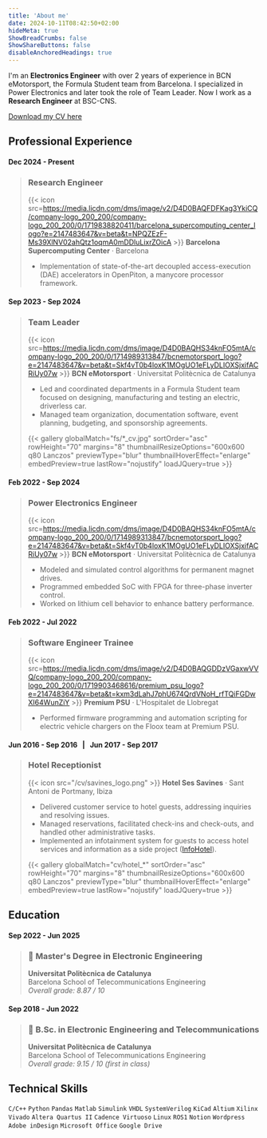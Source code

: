 ```yaml
---
title: 'About me'
date: 2024-10-11T08:42:50+02:00
hideMeta: true
ShowBreadCrumbs: false
ShowShareButtons: false
disableAnchoredHeadings: true
---
```


I'm an **Electronics Engineer** with over 2 years of experience in BCN eMotorsport, the Formula Student team from Barcelona. I specialized in Power Electronics and later took the role of Team Leader. Now I work as a **Research Engineer** at BSC-CNS.

[Download my CV here](cv_XicuMarí.pdf)

## Professional Experience

#### Dec 2024 - Present
> ### Research Engineer
> {{< icon src=https://media.licdn.com/dms/image/v2/D4D0BAQFDFKag3YkiCQ/company-logo_200_200/company-logo_200_200/0/1719838820411/barcelona_supercomputing_center_logo?e=2147483647&v=beta&t=NPQZEzF-Ms39XlNV02ahQtz1oqmA0mDDluLixrZOicA >}} **Barcelona Supercomputing Center** · Barcelona
> - Implementation of state-of-the-art decoupled access-execution (DAE) accelerators in OpenPiton, a manycore processor framework.

#### Sep 2023 - Sep 2024
> ### Team Leader
> {{< icon src=https://media.licdn.com/dms/image/D4D0BAQHS34knFO5mtA/company-logo_200_200/0/1714989313847/bcnemotorsport_logo?e=2147483647&v=beta&t=Skf4vT0b4loxK1MOgUO1eFLyDLIOXSjxifACRiUy07w >}} **BCN eMotorsport** · Universitat Politècnica de Catalunya 
> - Led and coordinated departments in a Formula Student team focused on designing, manufacturing and testing an electric, driverless car.
> - Managed team organization, documentation software, event planning, budgeting, and sponsorship agreements.
> 
> {{< gallery globalMatch="fs/*_cv.jpg" sortOrder="asc" rowHeight="70" margins="8" thumbnailResizeOptions="600x600 q80 Lanczos" previewType="blur" thumbnailHoverEffect="enlarge" embedPreview=true lastRow="nojustify" loadJQuery=true >}}

#### Feb 2022 - Sep 2024
> ### Power Electronics Engineer
> {{< icon src=https://media.licdn.com/dms/image/D4D0BAQHS34knFO5mtA/company-logo_200_200/0/1714989313847/bcnemotorsport_logo?e=2147483647&v=beta&t=Skf4vT0b4loxK1MOgUO1eFLyDLIOXSjxifACRiUy07w >}} **BCN eMotorsport** · Universitat Politècnica de Catalunya 
> - Modeled and simulated control algorithms for permanent magnet drives.
> - Programmed embedded SoC with FPGA for three-phase inverter control.
> - Worked on lithium cell behavior to enhance battery performance.

#### Feb 2022 - Jul 2022
> ### Software Engineer Trainee
> {{< icon src=https://media.licdn.com/dms/image/v2/D4D0BAQGDDzVGaxwVVQ/company-logo_200_200/company-logo_200_200/0/1719903468616/premium_psu_logo?e=2147483647&v=beta&t=kxm3dLahJ7phU674QrdVNoH_rfTQiFGDwXI64WunZiY >}} **Premium PSU** · L'Hospitalet de Llobregat
> - Performed firmware programming and automation scripting for electric vehicle chargers on the Floox team at Premium PSU.

#### Jun 2016 - Sep 2016 &nbsp; | &nbsp; Jun 2017 - Sep 2017
> ### Hotel Receptionist
> {{< icon src="/cv/savines_logo.png" >}} **Hotel Ses Savines** · Sant Antoni de Portmany, Ibiza
> - Delivered customer service to hotel guests, addressing inquiries and resolving issues.
> - Managed reservations, facilitated check-ins and check-outs, and handled other administrative tasks.
> - Implemented an infotainment system for guests to access hotel services and information as a side project ([InfoHotel](https://xicu.info/en/projects/infohotel/)).
>
> {{< gallery globalMatch="cv/hotel_*" sortOrder="asc" rowHeight="70" margins="8" thumbnailResizeOptions="600x600 q80 Lanczos" previewType="blur" thumbnailHoverEffect="enlarge" embedPreview=true lastRow="nojustify" loadJQuery=true >}}

## Education

#### Sep 2022 - Jun 2025
> ### 📃 Master's Degree in Electronic Engineering
> **Universitat Politècnica de Catalunya** \
> Barcelona School of Telecommunications Engineering \
> *Overall grade: 8.87 / 10*

#### Sep 2018 - Jun 2022
> ### 📃 B.Sc. in Electronic Engineering and Telecommunications
> **Universitat Politècnica de Catalunya** \
> Barcelona School of Telecommunications Engineering \
> *Overall grade: 9.15 / 10 (first in class)*
<!-- TODO: Fotos de la graduación y trabajo final -->

## Technical Skills

`C/C++` `Python` `Pandas` `Matlab` `Simulink` `VHDL` `SystemVerilog` `KiCad` `Altium` `Xilinx Vivado` `Altera Quartus II` `Cadence Virtuoso` `Linux` `ROS1` `Notion` `Wordpress` `Adobe inDesign` `Microsoft Office` `Google Drive`